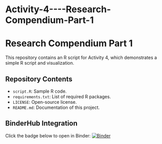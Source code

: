 # Activity-4----Research-Compendium-Part-1


# Research Compendium Part 1
This repository contains an R script for Activity 4, which demonstrates a simple R script and visualization.

## Repository Contents
- `script.R`: Sample R code.
- `requirements.txt`: List of required R packages.
- `LICENSE`: Open-source license.
- `README.md`: Documentation of this project.

## BinderHub Integration
Click the badge below to open in Binder:
[![Binder](http://mybinder.org/badge_logo.svg)](http://mybinder.org/v2/gh/your_username/your_repo_name/main?urlpath=rstudio)
